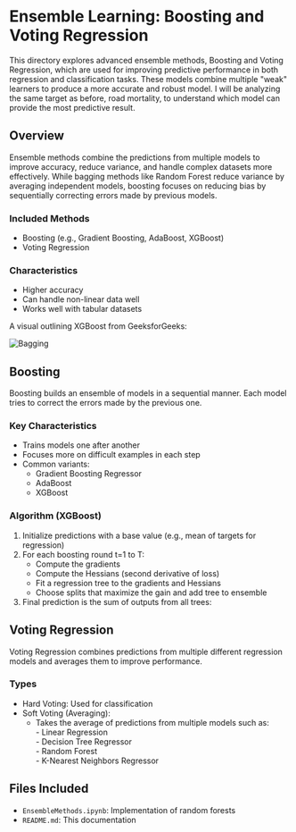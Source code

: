 # Ensemble Learning: Boosting and Voting Regression

This directory explores advanced ensemble methods, Boosting and Voting Regression, which are used for improving predictive performance in both regression and classification tasks. These models combine multiple "weak" learners to produce a more accurate and robust model. I will be analyzing the same target as before, road mortality, to understand which model can provide the most predictive result.

## Overview

Ensemble methods combine the predictions from multiple models to improve accuracy, reduce variance, and handle complex datasets more effectively. While bagging methods like Random Forest reduce variance by averaging independent models, boosting focuses on reducing bias by sequentially correcting errors made by previous models.

### Included Methods

- Boosting (e.g., Gradient Boosting, AdaBoost, XGBoost)
- Voting Regression

### Characteristics

- Higher accuracy
- Can handle non-linear data well
- Works well with tabular datasets

A visual outlining XGBoost from GeeksforGeeks:

![Bagging](https://github.com/user-attachments/assets/a1c0892b-0f75-46a7-bb3e-77307cde8375)

## Boosting

Boosting builds an ensemble of models in a sequential manner. Each model tries to correct the errors made by the previous one.

### Key Characteristics

- Trains models one after another
- Focuses more on difficult examples in each step
- Common variants:
  - Gradient Boosting Regressor
  - AdaBoost
  - XGBoost

### Algorithm (XGBoost)

1. Initialize predictions with a base value (e.g., mean of targets for regression)
2. For each boosting round t=1 to T:
    - Compute the gradients
    - Compute the Hessians (second derivative of loss)
    - Fit a regression tree to the gradients and Hessians
    - Choose splits that maximize the gain and add tree to ensemble
3. Final prediction is the sum of outputs from all trees:

## Voting Regression

Voting Regression combines predictions from multiple different regression models and averages them to improve performance.

### Types
- Hard Voting: Used for classification
- Soft Voting (Averaging):
  - Takes the average of predictions from multiple models such as:  
        - Linear Regression  
        - Decision Tree Regressor  
        - Random Forest  
        - K-Nearest Neighbors Regressor  

## Files Included

- `EnsembleMethods.ipynb`: Implementation of random forests
- `README.md`: This documentation
